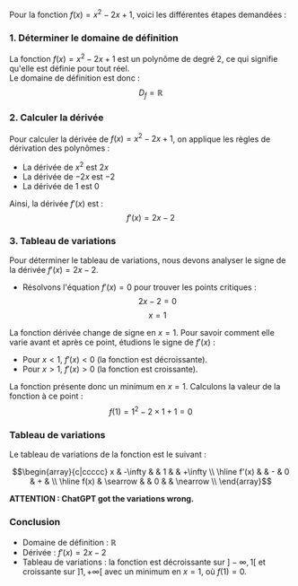 Pour la fonction $f(x) = x^2 - 2x + 1$, voici les différentes étapes demandées :

### 1. Déterminer le domaine de définition
La fonction $f(x) = x^2 - 2x + 1$ est un polynôme de degré 2, ce qui signifie qu'elle est définie pour tout réel.  
Le domaine de définition est donc :  
$$D_f = \mathbb{R}$$

### 2. Calculer la dérivée
Pour calculer la dérivée de $f(x) = x^2 - 2x + 1$, on applique les règles de dérivation des polynômes :

- La dérivée de $x^2$ est $2x$
- La dérivée de $-2x$ est $-2$
- La dérivée de $1$ est $0$

Ainsi, la dérivée $f'(x)$ est :
$$f'(x) = 2x - 2$$

### 3. Tableau de variations

Pour déterminer le tableau de variations, nous devons analyser le signe de la dérivée $f'(x) = 2x - 2$.

- Résolvons l'équation $f'(x) = 0$ pour trouver les points critiques :
  $$2x - 2 = 0$$
  $$x = 1$$

La fonction dérivée change de signe en $x = 1$. Pour savoir comment elle varie avant et après ce point, étudions le signe de $f'(x)$ :
- Pour $x < 1$, $f'(x) < 0$ (la fonction est décroissante).
- Pour $x > 1$, $f'(x) > 0$ (la fonction est croissante).

La fonction présente donc un minimum en $x = 1$. Calculons la valeur de la fonction à ce point :
$$f(1) = 1^2 - 2 \times 1 + 1 = 0$$

### Tableau de variations

Le tableau de variations de la fonction est le suivant :

$$\begin{array}{c|ccccc}
x & -\infty & & 1 & & +\infty \\
\hline
f'(x) & & - & 0 & + & \\
\hline
f(x) & \searrow & & 0 & & \nearrow \\
\end{array}$$

**ATTENTION : ChatGPT got the variations wrong.**
<!-- f(x) & \nearrow & & 0 & & \searrow \\ -->

### Conclusion
- Domaine de définition : $\mathbb{R}$
- Dérivée : $f'(x) = 2x - 2$
- Tableau de variations : la fonction est décroissante sur $]-\infty, 1[$ et croissante sur $]1, +\infty[$ avec un minimum en $x = 1$, où $f(1) = 0$.
